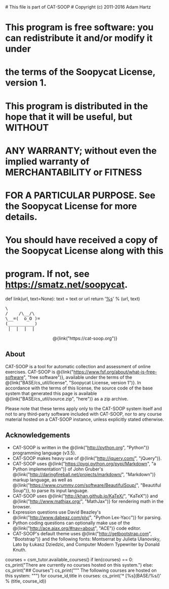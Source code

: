 <python>
# This file is part of CAT-SOOP
# Copyright (c) 2011-2016 Adam Hartz <hartz@mit.edu>

# This program is free software: you can redistribute it and/or modify it under
# the terms of the Soopycat License, version 1.

# This program is distributed in the hope that it will be useful, but WITHOUT
# ANY WARRANTY; without even the implied warranty of MERCHANTABILITY or FITNESS
# FOR A PARTICULAR PURPOSE.  See the Soopycat License for more details.

# You should have received a copy of the Soopycat License along with this
# program.  If not, see <https://smatz.net/soopycat>.

def link(url, text=None):
    text = text or url
    return '<a href="%s" target="_blank">%s</a>' % (url, text)
</python>

<pre class="catsooplogo">
\            
/    /\__/\  
\__=(  o_O )=
(__________) 
 |_ |_ |_ |_ 
</pre>

<center>
@{link("https://cat-soop.org")}
</center>

## About

CAT-SOOP is a tool for automatic collection and assessment of online exercises.
CAT-SOOP is @{link("https://www.fsf.org/about/what-is-free-software", "free software")},
available under the terms of the
@{link("BASE/cs_util/license", "Soopycat License, version 1")}.
In accordance with the terms of this license, the source code of the base
system that generated this page is available @{link("BASE/cs_util/source.zip",
"here")} as a zip archive.

Please note that these terms apply only to the CAT-SOOP system itself and
not to any third-party software included with CAT-SOOP, nor to any course
material hosted on a CAT-SOOP instance, unless explicitly stated otherwise.

## Acknowledgements

* CAT-SOOP is written in the @{link("http://python.org", "Python")} programming language (v3.5).
* CAT-SOOP makes heavy use of @{link("http://jquery.com/", "jQuery")}.
* CAT-SOOP uses @{link("https://pypi.python.org/pypi/Markdown", "a Python implementation")} of John Gruber's @{link("http://daringfireball.net/projects/markdown/", "Markdown")} markup language, as well as @{link("https://www.crummy.com/software/BeautifulSoup/", "Beautiful Soup")}, to parse its input language.
* CAT-SOOP uses @{link("http://khan.github.io/KaTeX/", "KaTeX")} and @{link("http://www.mathjax.org/", "MathJax")} for rendering math in the browser.
* Expression questions use David Beazley's @{link("http://www.dabeaz.com/ply/", "Python Lex-Yacc")} for parsing.
* Python coding questions can optionally make use of the @{link("http://ace.ajax.org/#nav=about", "ACE")} code editor.
* CAT-SOOP's default theme uses @{link("http://getbootstrap.com", "Bootstrap")} and the following fonts: Montserrat by Julieta Ulanovsky, Lato by Łukasz Dziedzic, and Computer Modern Typewriter by Donald Knuth.


<python>
courses = csm_tutor.available_courses()
if len(courses) == 0:
    cs_print("There are currently no courses hosted on this system.")
else:
    cs_print("## Courses")
    cs_print("""
The following courses are hosted on this system:
""")
    for course_id,title in courses:
        cs_print('* [%s](BASE/%s/)' % (title, course_id))
</python>
